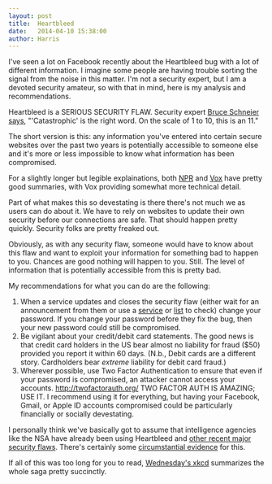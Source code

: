 ```yaml
---
layout: post
title:  Heartbleed
date:   2014-04-10 15:38:00
author: Harris
---
```


I've seen a lot on Facebook recently about the Heartbleed bug with a lot of different information. I imagine some people are having trouble sorting the signal from the noise in this matter. I'm not a security expert, but I am a devoted security amateur, so with that in mind, here is my analysis and recommendations.

Heartbleed is a SERIOUS SECURITY FLAW. Security expert [Bruce Schneier says][1], "'Catastrophic' is the right word. On the scale of 1 to 10, this is an 11."

The short version is this: any information you've entered into certain secure websites over the past two years is potentially accessible to someone else and it's more or less impossible to know what information has been compromised.

For a slightly longer but legible explainations, both [NPR][2] and [Vox][3] have pretty good summaries, with Vox providing somewhat more technical detail.

Part of what makes this so devestating is there there's not much we as users can do about it. We have to rely on websites to update their own security before our connections are safe. That should happen pretty quickly. Security folks are pretty freaked out.

Obviously, as with any security flaw, someone would have to know about this flaw and want to exploit your information for something bad to happen to you. Chances are good nothing will happen to you. Still. The level of information that is potentially accessible from this is pretty bad.

My recommendations for what you can do are the following:

1. When a service updates and closes the security flaw (either wait for an announcement from them or use a [service](http://filippo.io/Heartbleed/) or [list][4] to check) change your password. If you change your password before they fix the bug, then your new password could still be compromised.
2. Be vigilant about your credit/debit card statements. The good news is that credit card holders in the US bear almost no liability for fraud ($50) provided you report it within 60 days. (N.b., Debit cards are a different story. Cardholders bear *extreme* liability for debit card fraud.)
3. Wherever possible, use Two Factor Authentication to ensure that even if your password is compromised, an attacker cannot access your accounts. http://twofactorauth.org/ TWO FACTOR AUTH IS AMAZING; USE IT. I recommend using it for everything, but having your Facebook, Gmail, or Apple ID accounts compromised could be particularly financially or socially devestating.

I personally think we've basically got to assume that intelligence agencies like the NSA have already been using Heartbleed and [other recent major security flaws][5]. There's certainly some [circumstantial evidence][6] for this.

If all of this was too long for you to read, [Wednesday's xkcd](http://xkcd.com/1353/) summarizes the whole saga pretty succinctly.

[1]: https://www.schneier.com/blog/archives/2014/04/heartbleed.html
[2]: http://www.npr.org/blogs/alltechconsidered/2014/04/08/300602785/the-security-bug-that-affects-most-of-the-internet-explained
[3]: http://www.vox.com/2014/4/8/5593654/heartbleed-explainer-big-new-web-security-flaw-compromise-privacy
[4]: http://mashable.com/2014/04/09/heartbleed-bug-websites-affected/
[5]: http://www.wired.com/2014/02/gotofail/
[6]: https://www.eff.org/deeplinks/2014/04/wild-heart-were-intelligence-agencies-using-heartbleed-november-2013

